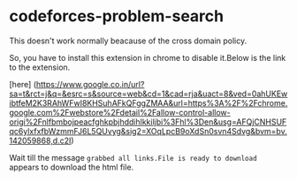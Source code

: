 # codeforces-problem-search

This doesn't work normally beacause of the cross domain policy.

So, you have to install this extension in chrome to disable it.Below is the link to the extension.


[here] (https://www.google.co.in/url?sa=t&rct=j&q=&esrc=s&source=web&cd=1&cad=rja&uact=8&ved=0ahUKEwibtfeM2K3RAhWFwI8KHSuhAFkQFggZMAA&url=https%3A%2F%2Fchrome.google.com%2Fwebstore%2Fdetail%2Fallow-control-allow-origi%2Fnlfbmbojpeacfghkpbjhddihlkkiljbi%3Fhl%3Den&usg=AFQjCNHSUFqc6ylxfxfbWzmmFJ6L5QUvyg&sig2=XOqLpcB9oXdSn0svn4Sdvg&bvm=bv.142059868,d.c2I)

Wait till the message `grabbed all links.File is ready to download` appears to download the html file.
